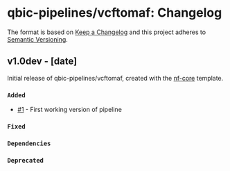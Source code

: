 # qbic-pipelines/vcftomaf: Changelog

The format is based on [Keep a Changelog](https://keepachangelog.com/en/1.0.0/)
and this project adheres to [Semantic Versioning](https://semver.org/spec/v2.0.0.html).

## v1.0dev - [date]

Initial release of qbic-pipelines/vcftomaf, created with the [nf-core](https://nf-co.re/) template.

### `Added`

- [#1](https://github.com/qbic-pipelines/vcftomaf/pull/1) - First working version of pipeline

### `Fixed`

### `Dependencies`

### `Deprecated`
